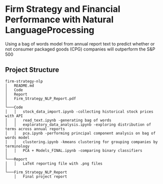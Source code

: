 # Firm Strategy and Financial Performance with Natural LanguageProcessing

Using a bag of words model from annual report text to predict whether or not consumer packaged goods (CPG) companies will outperform the S&P 500


## Project Structure
```
firm-strategy-nlp 
│   README.md
│   Code
│   Report
│   Firm_Strategy_NLP_Report.pdf
│
└───Code
│   │   stock_data_import.ipynb -collecting historical stock prices with API
│   │   read_text.ipynb -generating bag of words
│   │   exploratory_data_analysis.ipynb -exploring distribution of terms across annual reports
│   │   pca.ipynb -performing principal component analysis on bag of words model
│   │   clustering.ipynb -kmeans clustering for grouping companies by terminology
│   │   PCA + Models_FINAL.ipynb -comparing binary classifiers
│
└───Report
│   │   LaTeX reporting file with .png files
│
└───Firm_Strategy_NLP_Report
    │   Final project report
  


